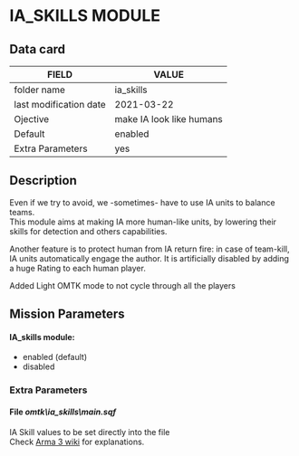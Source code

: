 # IA_SKILLS MODULE

## Data card

| FIELD                   | VALUE
|-------------------------|-------------
| folder name             | ia_skills
| last modification date  | 2021-03-22
| Ojective                | make IA look like humans
| Default                 | enabled
| Extra Parameters        | yes

## Description

Even if we try to avoid, we -sometimes- have to use IA units to balance teams.  
This module aims at making IA more human-like units, by lowering their skills for detection and others capabilities.

Another feature is to protect human from IA return fire: in case of team-kill, IA units automatically engage the author. It is artificially disabled by adding a huge Rating to each human player. 

Added Light OMTK mode to not cycle through all the players

## Mission Parameters

#### IA_skills module:

* enabled (default)
* disabled

### Extra Parameters

#### File *omtk\\ia_skills\\main.sqf*

IA Skill values to be set directly into the file   
Check [Arma 3 wiki](https://community.bistudio.com/wiki/AI_Sub-skills) for explanations.
